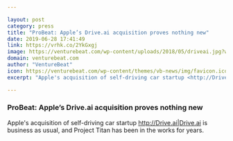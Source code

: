 ```yaml
---

layout: post
category: press
title: "ProBeat: Apple’s Drive.ai acquisition proves nothing new"
date: 2019-06-28 17:41:49
link: https://vrhk.co/2YkGxgj
image: https://venturebeat.com/wp-content/uploads/2018/05/driveai.jpg?w=1200&strip=all
domain: venturebeat.com
author: "VentureBeat"
icon: https://venturebeat.com/wp-content/themes/vb-news/img/favicon.ico
excerpt: "Apple's acquisition of self-driving car startup <http://Drive.ai|Drive.ai> is business as usual, and Project Titan has been in the works for years."

---
```


### ProBeat: Apple’s Drive.ai acquisition proves nothing new

Apple's acquisition of self-driving car startup <http://Drive.ai|Drive.ai> is business as usual, and Project Titan has been in the works for years.
